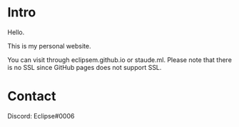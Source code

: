 # Intro
Hello.

This is my personal website. 

You can visit through eclipsem.github.io or staude.ml. Please note that there is no SSL since GitHub pages
does not support SSL.

# Contact

Discord: Eclipse#0006
